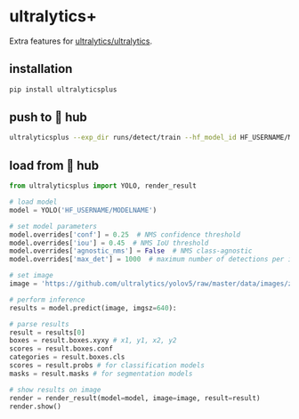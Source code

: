# ultralytics+

Extra features for [ultralytics/ultralytics](https://github.com/ultralytics/ultralytics).

## installation

```bash
pip install ultralyticsplus
```

## push to 🤗 hub

```bash
ultralyticsplus --exp_dir runs/detect/train --hf_model_id HF_USERNAME/MODELNAME
```

## load from 🤗 hub

```python
from ultralyticsplus import YOLO, render_result

# load model
model = YOLO('HF_USERNAME/MODELNAME')

# set model parameters
model.overrides['conf'] = 0.25  # NMS confidence threshold
model.overrides['iou'] = 0.45  # NMS IoU threshold
model.overrides['agnostic_nms'] = False  # NMS class-agnostic
model.overrides['max_det'] = 1000  # maximum number of detections per image

# set image
image = 'https://github.com/ultralytics/yolov5/raw/master/data/images/zidane.jpg'

# perform inference
results = model.predict(image, imgsz=640):

# parse results
result = results[0]
boxes = result.boxes.xyxy # x1, y1, x2, y2
scores = result.boxes.conf
categories = result.boxes.cls
scores = result.probs # for classification models
masks = result.masks # for segmentation models

# show results on image
render = render_result(model=model, image=image, result=result)
render.show()
```
